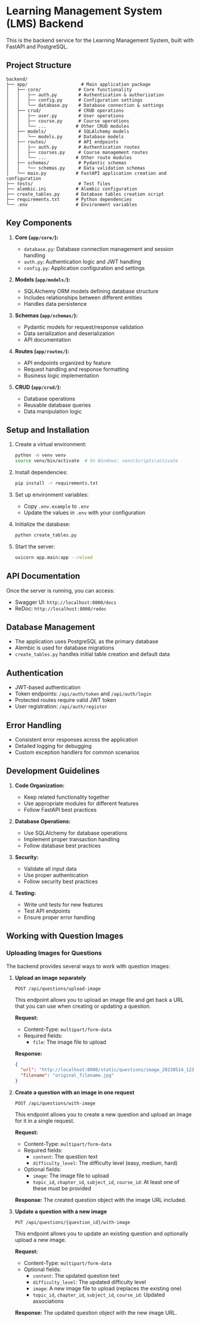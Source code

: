 # Learning Management System (LMS) Backend

This is the backend service for the Learning Management System, built with FastAPI and PostgreSQL.

## Project Structure

```
backend/
├── app/                    # Main application package
│   ├── core/              # Core functionality
│   │   ├── auth.py        # Authentication & authorization
│   │   ├── config.py      # Configuration settings
│   │   └── database.py    # Database connection & settings
│   ├── crud/              # CRUD operations
│   │   ├── user.py        # User operations
│   │   ├── course.py      # Course operations
│   │   └── ...           # Other CRUD modules
│   ├── models/            # SQLAlchemy models
│   │   └── models.py      # Database models
│   ├── routes/            # API endpoints
│   │   ├── auth.py        # Authentication routes
│   │   ├── courses.py     # Course management routes
│   │   └── ...           # Other route modules
│   ├── schemas/           # Pydantic schemas
│   │   └── schemas.py     # Data validation schemas
│   └── main.py           # FastAPI application creation and configuration
├── tests/                 # Test files
├── alembic.ini           # Alembic configuration
├── create_tables.py      # Database tables creation script
├── requirements.txt      # Python dependencies
└── .env                  # Environment variables
```

## Key Components

1. **Core (`app/core/`):**
   - `database.py`: Database connection management and session handling
   - `auth.py`: Authentication logic and JWT handling
   - `config.py`: Application configuration and settings

2. **Models (`app/models/`):**
   - SQLAlchemy ORM models defining database structure
   - Includes relationships between different entities
   - Handles data persistence

3. **Schemas (`app/schemas/`):**
   - Pydantic models for request/response validation
   - Data serialization and deserialization
   - API documentation

4. **Routes (`app/routes/`):**
   - API endpoints organized by feature
   - Request handling and response formatting
   - Business logic implementation

5. **CRUD (`app/crud/`):**
   - Database operations
   - Reusable database queries
   - Data manipulation logic

## Setup and Installation

1. Create a virtual environment:
   ```bash
   python -m venv venv
   source venv/bin/activate  # On Windows: venv\Scripts\activate
   ```

2. Install dependencies:
   ```bash
   pip install -r requirements.txt
   ```

3. Set up environment variables:
   - Copy `.env.example` to `.env`
   - Update the values in `.env` with your configuration

4. Initialize the database:
   ```bash
   python create_tables.py
   ```

5. Start the server:
   ```bash
   uvicorn app.main:app --reload
   ```

## API Documentation

Once the server is running, you can access:
- Swagger UI: `http://localhost:8000/docs`
- ReDoc: `http://localhost:8000/redoc`

## Database Management

- The application uses PostgreSQL as the primary database
- Alembic is used for database migrations
- `create_tables.py` handles initial table creation and default data

## Authentication

- JWT-based authentication
- Token endpoints: `/api/auth/token` and `/api/auth/login`
- Protected routes require valid JWT token
- User registration: `/api/auth/register`

## Error Handling

- Consistent error responses across the application
- Detailed logging for debugging
- Custom exception handlers for common scenarios

## Development Guidelines

1. **Code Organization:**
   - Keep related functionality together
   - Use appropriate modules for different features
   - Follow FastAPI best practices

2. **Database Operations:**
   - Use SQLAlchemy for database operations
   - Implement proper transaction handling
   - Follow database best practices

3. **Security:**
   - Validate all input data
   - Use proper authentication
   - Follow security best practices

4. **Testing:**
   - Write unit tests for new features
   - Test API endpoints
   - Ensure proper error handling

## Working with Question Images

### Uploading Images for Questions

The backend provides several ways to work with question images:

1. **Upload an image separately**

   ```
   POST /api/questions/upload-image
   ```

   This endpoint allows you to upload an image file and get back a URL that you can use when creating or updating a question.

   **Request:**
   - Content-Type: `multipart/form-data`
   - Required fields:
     - `file`: The image file to upload

   **Response:**
   ```json
   {
     "url": "http://localhost:8000/static/questions/image_20230514_123045.jpg",
     "filename": "original_filename.jpg"
   }
   ```

2. **Create a question with an image in one request**

   ```
   POST /api/questions/with-image
   ```

   This endpoint allows you to create a new question and upload an image for it in a single request.

   **Request:**
   - Content-Type: `multipart/form-data`
   - Required fields:
     - `content`: The question text
     - `difficulty_level`: The difficulty level (easy, medium, hard)
   - Optional fields:
     - `image`: The image file to upload
     - `topic_id`, `chapter_id`, `subject_id`, `course_id`: At least one of these must be provided

   **Response:** The created question object with the image URL included.

3. **Update a question with a new image**

   ```
   PUT /api/questions/{question_id}/with-image
   ```

   This endpoint allows you to update an existing question and optionally upload a new image.

   **Request:**
   - Content-Type: `multipart/form-data`
   - Optional fields:
     - `content`: The updated question text
     - `difficulty_level`: The updated difficulty level
     - `image`: A new image file to upload (replaces the existing one)
     - `topic_id`, `chapter_id`, `subject_id`, `course_id`: Updated associations

   **Response:** The updated question object with the new image URL. 